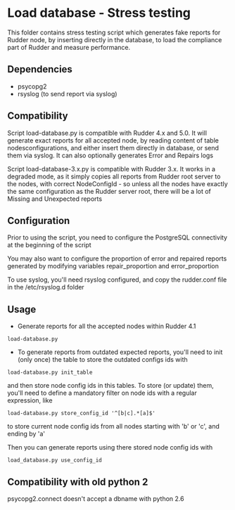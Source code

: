# Load database - Stress testing

This folder contains stress testing script which generates fake reports for Rudder node, by inserting directly in the database, to load the compliance part of Rudder and measure performance.

## Dependencies
* psycopg2
* rsyslog (to send report via syslog)

## Compatibility

Script load-database.py is compatible with Rudder 4.x and 5.0. It will generate exact reports for all accepted node, by reading content of table nodesconfigurations, and either insert them directly in database, or send them via syslog. It can also optionally generates Error and Repairs logs

Script load-database-3.x.py is compatible with Rudder 3.x. It works in a degraded mode, as it simply copies all reports from Rudder root server to the nodes, with correct NodeConfigId - so unless all the nodes have exactly the same configuration as the Rudder server root, there will be a lot of Missing and Unexpected reports

## Configuration

Prior to using the script, you need to configure the PostgreSQL connectivity at the beginning of the script

You may also want to configure the proportion of error and repaired reports generated by modifying variables repair_proportion and error_proportion

To use syslog, you'll need rsyslog configured, and copy the rudder.conf file in the /etc/rsyslog.d folder


## Usage
* Generate reports for all the accepted nodes within Rudder 4.1
```
load-database.py
```

* To generate reports from outdated expected reports, you'll need to init (only once) the table to store the outdated configs ids with
```
load-database.py init_table
```
and then store node config ids in this tables. To store (or update) them, you'll need to define a mandatory filter on node ids with a regular expression, like
```
load-database.py store_config_id '^[b|c].*[a]$'
```
to store current node config ids from all nodes starting with 'b' or 'c', and ending by 'a'

Then you can generate reports using there stored node config ids with
```
load_database.py use_config_id
```


## Compatibility with old python 2

psycopg2.connect doesn't accept a dbname with python 2.6
